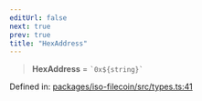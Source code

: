 ```yaml
---
editUrl: false
next: true
prev: true
title: "HexAddress"
---
```


> **HexAddress** = `` `0x${string}` ``

Defined in: [packages/iso-filecoin/src/types.ts:41](https://github.com/hugomrdias/filecoin/blob/main/packages/iso-filecoin/src/types.ts#L41)
